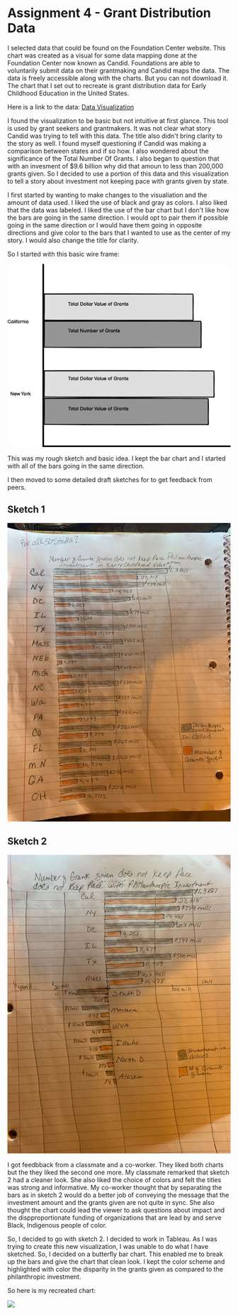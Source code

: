 # **Assignment 4 - Grant Distribution Data**

I selected data that could be found on the Foundation Center website. This chart was created as a visual for some data mapping
done at the Foundation Center now known as Candid.  Foundations are able to voluntarily submit data on their grantmaking and Candid maps the data.
The data is freely accessible along with the charts. But you can not download it.  The chart that I set out to recreate is grant distribution
data for Early Childhood Education in the United States.

Here is a link to the data:
[Data Visualization](https://maps.foundationcenter.org/#/charts/?subjects=all&popgroups=all&years=all&location=6252001&excludeLocation=0&geoScale=ADM1&layer=recip&boundingBox=-157.060546875,18.729501999072138,-47.02148437499999,58.12431960569374&gmOrgs=all&recipOrgs=all&tags=all&keywords=&pathwaysOrg=&pathwaysType=&acct=earlychildren&typesOfSupport=all&transactionTypes=all&amtRanges=all&minGrantAmt=0&maxGrantAmt=0&gmTypes=all&minAssetsAmt=0&maxAssetsAmt=0&minGivingAmt=0&maxGivingAmt=0&andOr=0&includeGov=1&custom=all&customArea=all&indicator=&dataSource=oecd&chartType=bars&multiSubject=1&listType=gm&windRoseAnd=undefined&zoom=4)


I found the visualization to be basic but not intuitive at first glance.  This tool is used by grant seekers and grantmakers.
It was not clear what story Candid was trying to tell with this data.  The title also didn't bring clarity to the story as well.
I found myself questioning if Candid was making a comparison between states and if so how. I also wondered about the significance
of the Total Number Of Grants.  I also began to question that with an invesment of $9.6 billion why did that amoun to less than
200,000 grants given.  So I decided to use a portion of this data and this visualization to tell a story about investment not keeping pace with grants given by state.


I first started by wanting to make changes to the visualiation and the amount of data used.  I liked the use of black and gray as colors.  I also liked that the data was labeled. I liked the use of the bar chart but I don't like how the bars are going in the same direction. I would opt to pair them if possible going in the same direction or I would have them going in opposite directions and give color to the bars that I wanted to use as the center of my story. I would also change the title for clarity.

So I started with this basic wire frame:

![Wireframe](https://github.com/tracij924/Johnson-Portfolio/blob/main/Data%20Project%20Assg%204.png)

This was my rough sketch and basic idea. I kept the bar chart and I started with all of the bars going in the same direction.

I then moved to some detailed draft sketches for to get feedback from peers.


## **Sketch 1**
![Sketch1](https://github.com/tracij924/Johnson-Portfolio/blob/main/IMG_0997.jpg)


## **Sketch 2**
![Sketch2](https://github.com/tracij924/Johnson-Portfolio/blob/main/IMG_0998.jpg)


I got feedbback from a classmate and a co-worker.  They liked both charts but the they liked the second one more.  My classmate remarked that sketch 2 had a cleaner look. She also liked the choice of colors and felt the titles was strong and informative.  My co-worker thought that by separating the bars as in sketch 2 would do a better job of conveying the message that the investment amount and the grants given are not quite in sync.  She also thought the chart could lead the viewer to ask questions about impact and the dispproportionate funding of organizations that are lead by and serve Black, Indigenous people of color.

So, I decided to go with sketch 2.  I decided to work in Tableau.  As I was trying to create this new visualization, I was unable to do what I have sketched. So, I decided on a butterfly bar chart.  This enabled me to break up the bars and give the chart that clean look.  I kept the color scheme and highlighted with color the disparity in the grants given as compared to the philanthropic investment.

So here is my recreated chart:

<div class='tableauPlaceholder' id='viz1605576643150' style='position: relative'><noscript><a href='#'><img alt=' ' src='https:&#47;&#47;public.tableau.com&#47;static&#47;images&#47;Ea&#47;EarlyChildhoodGrantInvestment&#47;Sheet1&#47;1_rss.png' style='border: none' /></a></noscript><object class='tableauViz'  style='display:none;'><param name='host_url' value='https%3A%2F%2Fpublic.tableau.com%2F' /> <param name='embed_code_version' value='3' /> <param name='site_root' value='' /><param name='name' value='EarlyChildhoodGrantInvestment&#47;Sheet1' /><param name='tabs' value='no' /><param name='toolbar' value='yes' /><param name='static_image' value='https:&#47;&#47;public.tableau.com&#47;static&#47;images&#47;Ea&#47;EarlyChildhoodGrantInvestment&#47;Sheet1&#47;1.png' /> <param name='animate_transition' value='yes' /><param name='display_static_image' value='yes' /><param name='display_spinner' value='yes' /><param name='display_overlay' value='yes' /><param name='display_count' value='yes' /><param name='language' value='en' /><param name='filter' value='publish=yes' /></object></div><script type='text/javascript'>var divElement = document.getElementById('viz1605576643150');                    var vizElement = divElement.getElementsByTagName('object')[0];vizElement.style.width='100%';vizElement.style.height=(divElement.offsetWidth*0.75)+'px';var scriptElement = document.createElement('script');scriptElement.src = 'https://public.tableau.com/javascripts/api/viz_v1.js';vizElement.parentNode.insertBefore(scriptElement, vizElement);</script>
